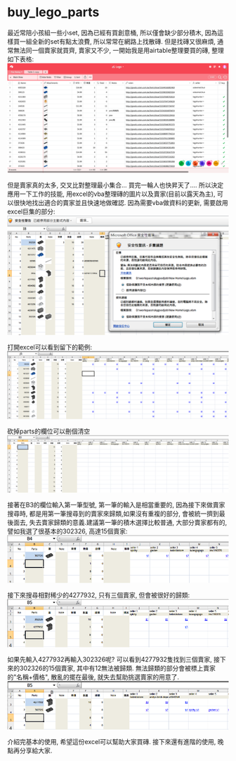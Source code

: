 # buy_lego_parts

最近常陪小孩組一些小set, 因為已經有買創意桶, 所以僅會缺少部分積木, 因為這樣買一組全新的set有點太浪費, 所以常常在網路上找散磚.
但是找磚又很麻煩, 通常無法同一個賣家就買齊, 賣家又不少, 一開始我是用airtable整理要買的磚, 整理如下表格:
![](./pic/Clipboard%201.png) 


但是賣家真的太多, 交叉比對整理最小集合... 買完一輪人也快昇天了....
所以決定應用一下工作的技能, 用excel的vba整理磚的圖片以及賣家(目前以露天為主), 可以很快地找出適合的賣家並且快速地做確認.
因為需要vba做資料的更新, 需要啟用excel巨集的部分:
![](./pic/Clipboard%202.png) 
 
 
打開excel可以看到留下的範例:
![](./pic/Clipboard%205.png) 
 
 
砍掉parts的欄位可以刪個清空
![](./pic/Clipboard%207.png) 


接著在B3的欄位輸入第一筆型號, 第一筆的輸入是相當重要的, 因為接下來做賣家搜尋時, 都是用第一筆搜尋到的賣家來歸類,如果沒有重複的部分, 會被統一擠到最後面去, 失去賣家歸類的意義.建議第一筆的積木選擇比較普通, 大部分賣家都有的,  譬如我選了很基本的302326, 高達15個賣家:
![](./pic/Clipboard%2011.png) 
 
 
接下來搜尋相對稀少的4277932, 只有三個賣家, 但會被很好的歸類:
![](./pic/Clipboard%2012.png) 


如果先輸入4277932再輸入302326呢?
可以看到4277932隻找到三個賣家, 接下來的302326的15個賣家, 其中有12無法被歸類. 無法歸類的部分會被標上賣家的"名稱+價格", 散亂的擺在最後, 就失去幫助挑選賣家的用意了.
![](./pic/Clipboard%2013.png) 
 
 
介紹完基本的使用, 希望這份excel可以幫助大家買磚.
接下來還有進階的使用, 晚點再分享給大家.

